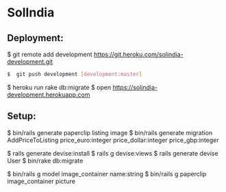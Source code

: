 # SolIndia

## Deployment:
$  git remote add development https://git.heroku.com/solindia-development.git
```sh
$  git push development [development:master]
```
$  heroku run rake db:migrate
$  open  https://solindia-development.herokuapp.com

## Setup:
$  bin/rails generate paperclip listing image
$  bin/rails generate migration AddPriceToListing price_euro:integer price_dollar:integer price_gbp:integer

$  rails generate devise:install
$  rails g devise:views
$  rails generate devise User
$  bin/rake db:migrate

$ bin/rails g model image_container name:string
$ bin/rails g paperclip image_container picture


